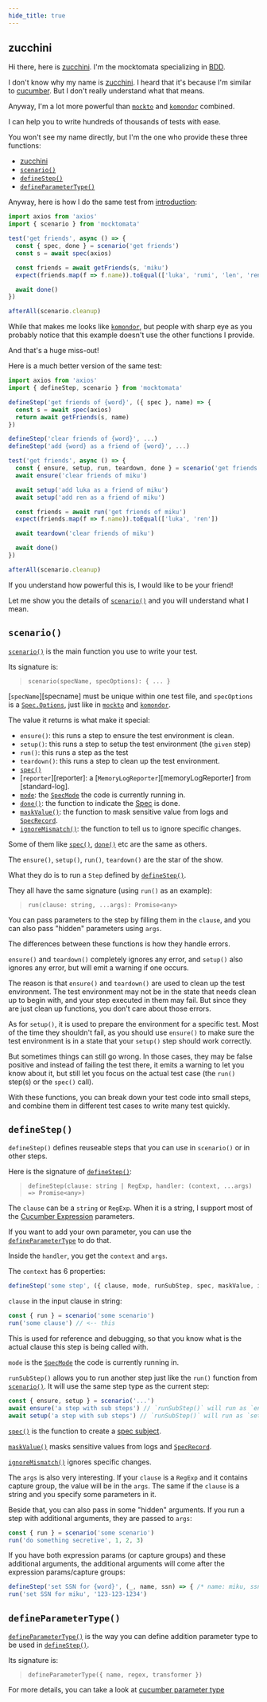 ```yaml
---
hide_title: true
---
```


## zucchini

Hi there, here is [zucchini](#zucchini).
I'm the mocktomata specializing in [BDD].

I don't know why my name is [zucchini](#zucchini).
I heard that it's because I'm similar to [cucumber].
But I don't really understand what that means.

Anyway, I'm a lot more powerful than [`mockto`](./mockto.md) and [`komondor`][komondor] combined.

I can help you to write hundreds of thousands of tests with ease.

You won't see my name directly, but I'm the one who provide these three functions:

- [zucchini](#zucchini)
- [`scenario()`](#scenario)
- [`defineStep()`](#definestep)
- [`defineParameterType()`](#defineparametertype)

Anyway, here is how I do the same test from [introduction]:

```ts
import axios from 'axios'
import { scenario } from 'mocktomata'

test('get friends', async () => {
  const { spec, done } = scenario('get friends')
  const s = await spec(axios)

  const friends = await getFriends(s, 'miku')
  expect(friends.map(f => f.name)).toEqual(['luka', 'rumi', 'len', 'ren'])

  await done()
})

afterAll(scenario.cleanup)
```

While that makes me looks like [`komondor`][komondor],
but people with sharp eye as you probably notice that this example doesn't use the other functions I provide.

And that's a huge miss-out!

Here is a much better version of the same test:

```ts
import axios from 'axios'
import { defineStep, scenario } from 'mocktomata'

defineStep('get friends of {word}', ({ spec }, name) => {
  const s = await spec(axios)
  return await getFriends(s, name)
})

defineStep('clear friends of {word}', ...)
defineStep('add {word} as a friend of {word}', ...)

test('get friends', async () => {
  const { ensure, setup, run, teardown, done } = scenario('get friends')
  await ensure('clear friends of miku')

  await setup('add luka as a friend of miku')
  await setup('add ren as a friend of miku')

  const friends = await run('get friends of miku')
  expect(friends.map(f => f.name)).toEqual(['luka', 'ren'])

  await teardown('clear friends of miku')

  await done()
})

afterAll(scenario.cleanup)
```

If you understand how powerful this is,
I would like to be your friend!

Let me show you the details of [`scenario()`](#scenario) and you will understand what I mean.

## `scenario()`

[`scenario()`](#scenario) is the main function you use to write your test.

Its signature is:

> `scenario(specName, specOptions): { ... }`

[`specName`][specname] must be unique within one test file,
and `specOptions` is a [`Spec.Options`][spec-options], just like in [`mockto`](./mockto.md) and [`komondor`](./komondor.md).

The value it returns is what make it special:

- `ensure()`: this runs a step to ensure the test environment is clean.
- `setup()`: this runs a step to setup the test environment (the `given` step)
- `run()`: this runs a step as the test
- `teardown()`: this runs a step to clean up the test environment.
- [`spec()`][spec]
- [`reporter`][reporter]: a [`MemoryLogReporter`][memoryLogReporter] from [standard-log].
- [`mode`][specmode]: the [`SpecMode`][specmode] the code is currently running in.
- [`done()`][done]: the function to indicate the [Spec][Spec] is done.
- [`maskValue()`][maskvalue]: the function to mask sensitive value from logs and [`SpecRecord`][specrecord].
- [`ignoreMismatch()`][ignoremismatch]: the function to tell us to ignore specific changes.

Some of them like [`spec()`][spec], [`done()`][done] etc are the same as others.

The `ensure()`, `setup()`, `run()`, `teardown()` are the star of the show.

What they do is to run a `Step` defined by [`defineStep()`](#definestep).

They all have the same signature (using `run()` as an example):

> `run(clause: string, ...args): Promise<any>`

You can pass parameters to the step by filling them in the `clause`,
and you can also pass "hidden" parameters using `args`.

The differences between these functions is how they handle errors.

`ensure()` and `teardown()` completely ignores any error,
and `setup()` also ignores any error, but will emit a warning if one occurs.

The reason is that `ensure()` and `teardown()` are used to clean up the test environment.
The test environment may not be in the state that needs clean up to begin with,
and your step executed in them may fail.
But since they are just clean up functions, you don't care about those errors.

As for `setup()`, it is used to prepare the environment for a specific test.
Most of the time they shouldn't fail,
as you should use `ensure()` to make sure the test environment is in a state that your `setup()` step should work correctly.

But sometimes things can still go wrong.
In those cases, they may be false positive and instead of failing the test there,
it emits a warning to let you know about it,
but still let you focus on the actual test case (the `run()` step(s) or the `spec()` call).

With these functions, you can break down your test code into small steps,
and combine them in different test cases to write many test quickly.

## `defineStep()`

`defineStep()` defines reuseable steps that you can use in `scenario()` or in other steps.

Here is the signature of [`defineStep()`](#definestep):

> `defineStep(clause: string | RegExp, handler: (context, ...args) => Promise<any>)`

The `clause` can be a `string` or `RegExp`.
When it is a string, I support most of the [Cucumber Expression][cucumber-expression] parameters.

If you want to add your own parameter, you can use the [`defineParameterType`](#defineparametertype) to do that.

Inside the `handler`, you get the `context` and `args`.

The `context` has 6 properties:

```ts
defineStep('some step', ({ clause, mode, runSubStep, spec, maskValue, ignoreMismatch }) => { ... })
```

`clause` in the input clause in string:

```ts
const { run } = scenario('some scenario')
run('some clause') // <-- this
```

This is used for reference and debugging,
so that you know what is the actual clause this step is being called with.

`mode` is the [`SpecMode`][specmode] the code is currently running in.

`runSubStep()` allows you to run another step just like the `run()` function from [`scenario()`](#scenario).
It will use the same step type as the current step:

```ts
const { ensure, setup } = scenario('...')
await ensure('a step with sub steps') // `runSubStep()` will run as `ensure`
await setup('a step with sub steps') // `runSubStep()` will run as `setup`
```

[`spec()`][spec] is the function to create a [spec subject][spec-subject].

[`maskValue()`][maskvalue] masks sensitive values from logs and [`SpecRecord`][specrecord].

[`ignoreMismatch()`][ignoremismatch] ignores specific changes.

The `args` is also very interesting.
If your `clause` is a `RegExp` and it contains capture group, the value will be in the `args`.
The same if the `clause` is a string and you specify some parameters in it.

Beside that, you can also pass in some "hidden" arguments.
If you run a step with additional arguments, they are passed to `args`:

```ts
const { run } = scenario('some scenario')
run('do something secretive', 1, 2, 3)
```

If you have both expression params (or capture groups) and these additional arguments,
the additional arguments will come after the expression params/capture groups:

```ts
defineStep('set SSN for {word}', (_, name, ssn) => { /* name: miku, ssn: 123-123-1234 */ })
run('set SSN for miku', '123-123-1234')
```

## `defineParameterType()`

[`defineParameterType()`](#defineparametertype) is the way you can define addition parameter type to be used in [`defineStep()`](#definestep).

Its signature is:

> `defineParameterType({ name, regex, transformer })`

For more details, you can take a look at [cucumber parameter type][cucumber-parameter-type]

[BDD]: https://cucumber.io/docs/bdd/
[cucumber-expression]: https://github.com/cucumber/cucumber-expressions
[cucumber-parameter-type]: https://github.com/cucumber/cucumber-expressions#custom-parameter-types
[cucumber]: https://cucumber.io/
[done]: ./spec.md#done
[ignoremismatch]: ./spec.md#ignoremismatch
[introduction]: ./introduction.md
[komondor]: ./komondor.md
[maskvalue]: ./spec.md#maskvalue
[spec-subject]: ./spec.md#what-can-be-a-spec-subject
[spec]: ./spec.md
[spec-options]: ./spec.md#spec-options
[specmode]: ./spec.md#specmode
[specrecord]: ./spec.md#specrecord
